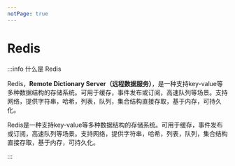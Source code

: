 ```yaml
---
notPage: true
---
```


# Redis

:::info 什么是 Redis

Redis，**Remote Dictionary Server（远程数据服务）**，是一种支持key-value等多种数据结构的存储系统。可用于缓存，事件发布或订阅，高速队列等场景。支持网络，提供字符串，哈希，列表，队列，集合结构直接存取，基于内存，可持久化。

Redis是一种支持key-value等多种数据结构的存储系统。可用于缓存，事件发布或订阅，高速队列等场景。支持网络，提供字符串，哈希，列表，队列，集合结构直接存取，基于内存，可持久化。

:::

<iframe
  :src="$withBase('/markmap/html/redis/Redis知识图谱.html')"
  width="100%"
  height="400"
  frameborder="0"
  scrolling="No"
  leftmargin="0"
  topmargin="0"
/>




:::info 文章出处

Redis 相关的内容大部分内容来自狂神的 B 站视频

另外部分源自于「Java 全栈知识体系」，原文链接：https://pdai.tech/md/db/nosql-redis/db-redis-introduce.html

:::

[[toc]]